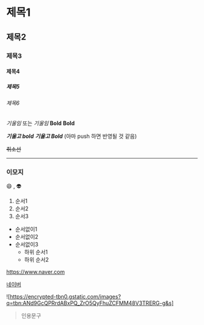 # 제목1
## 제목2
### 제목3
#### 제목4
##### 제목5
###### 제목6

*기울임*  또는 _기울임_
**Bold**  __Bold__

***기울고 bold***  ___기울고 Bold___ (아마 push 하면 반영될 것 같음)

~~취소선~~

---

### 이모지
:smile: , :alien:

1. 순서1
2. 순서2
3. 순서3

+ 순서없이1
+ 순서없이2
+ 순서없이3
    + 하위 순서1
    + 하위 순서2


<https://www.naver.com>

[네이버](https://www.naver.com)

![https://encrypted-tbn0.gstatic.com/images?q=tbn:ANd9GcQPRrdABxPQ_ZrO5QyFhuZCFMM48V3TRERG-g&s]

> 인용문구

